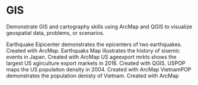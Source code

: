 # GIS
Demonstrate GIS and cartography skills using ArcMap and QGIS to visualize geospatial data, problems, or scenarios.

Earthquake Eipicenter demonstrates the epicenters of two earthquakes. Created wtih ArcMap.
Earthquaks Map illustrates the history of sisemic events in Japan. Created with ArcMap
US ageexport mrkts shows the largest US agirculture export markets in 2016. Created with QGIS.
USPOP maps the US populaiton density in 2004. Created with ArcMap
VietnamPOP demonstrates the population denisty of Vietnam. Created with ArcMap
